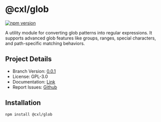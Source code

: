 # @cxl/glob 
	
[![npm version](https://badge.fury.io/js/%40cxl%2Fglob.svg)](https://badge.fury.io/js/%40cxl%2Fglob)

A utility module for converting glob patterns into regular expressions. It supports advanced glob features like groups, ranges, special characters, and path-specific matching behaviors.

## Project Details

-   Branch Version: [0.0.1](https://npmjs.com/package/@cxl/glob/v/0.0.1)
-   License: GPL-3.0
-   Documentation: [Link](https://cxlio.github.io/open/glob)
-   Report Issues: [Github](https://github.com/cxlio/open/issues)

## Installation

	npm install @cxl/glob


